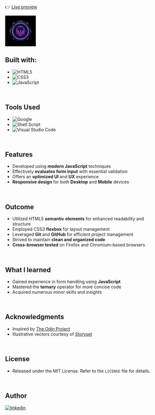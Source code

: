 👉 [Live preview](https://weissey.github.io/odin-sign-up-form/)

  <a href="https://weissey.github.io/odin-sign-up-form/">
    <img src="./assets/Ascension%20Logo.svg" alt="Logo" width="100">
  </a>

<!-- PROJECT -->
## Built with:
- ![HTML5](https://img.shields.io/badge/html5-%23E34F26.svg?style=for-the-badge&logo=html5&logoColor=white)
- ![CSS3](https://img.shields.io/badge/css3-%231572B6.svg?style=for-the-badge&logo=css3&logoColor=white)   
- ![JavaScript](https://img.shields.io/badge/javascript-%23323330.svg?style=for-the-badge&logo=javascript&logoColor=%23F7DF1E)

<br>

## Tools Used

- ![Google](https://img.shields.io/badge/google-4285F4?style=for-the-badge&logo=google&logoColor=white)   
- ![Shell Script](https://img.shields.io/badge/Terminal-%23121011.svg?style=for-the-badge&logo=gnu-bash&logoColor=white)  
- ![Visual Studio Code](https://img.shields.io/badge/Visual%20Studio%20Code-0078d7.svg?style=for-the-badge&logo=visual-studio-code&logoColor=white)  

<br>

## Features

- Developed using **modern JavaScript** techniques
- Effectively **evaluates form input** with essential validation
- Offers an **optimized UI** and **UX** experience
- **Responsive design** for both **Desktop** and **Mobile** devices

<br>

## Outcome

- Utilized HTML5 **semantic elements** for enhanced readability and structure
- Employed CSS3 **flexbox** for layout management
- Leveraged **Git** and **GitHub** for efficient project management
- Strived to maintain **clean and organized code**
- **Cross-browser tested** on Firefox and Chromium-based browsers

<br>

## What I learned

- Gained experience in form handling using **JavaScript**
- Mastered the **ternary** operator for more concise code
- Acquired numerous minor skills and insights

<br>

<!-- ACKNOWLEDGMENTS -->
## Acknowledgments

- Inspired by [The Odin Project](https://www.theodinproject.com/)
- Illustrative vectors courtesy of [Storyset](https://www.storyset.com/)

<br>

<!-- LICENSE -->
## License

- Released under the MIT License. Refer to the `LICENSE` file for details.

<br>

<!-- CONTACT -->
## Author

<a href="https://linkedin.com/in/kelvinchangw" target="_blank">
<img src="https://img.shields.io/badge/linkedin:  kelvinchangw-%2300acee.svg?color=405DE6&style=for-the-badge&logo=linkedin&logoColor=white" alt=linkedin style="margin-bottom: 5px;"/>
</a>

<!--
<a href="https://yourwebsite.com" target="_blank">
<img src="https://img.shields.io/badge/website-%2300acee.svg?style=for-the-badge&logo=internet-explorer&logoColor=white" alt=website style="margin-bottom: 5px;"/>
</a>
*/
-->
